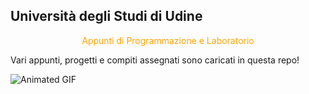 ## Università degli Studi di Udine

<div align="center">
    <span style="color: orange;">Appunti di Programmazione e Laboratorio</span>
</div>

Vari appunti, progetti e compiti assegnati sono caricati in questa repo!

![Animated GIF](https://64.media.tumblr.com/6da0d4558ef3317ed4e025d57b81747e/8b7c3064577d5057-e6/s1280x1920/12b2ca8ef552a665f1138cc05c24f1a8b86f3953.gifv)

